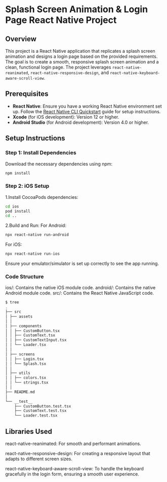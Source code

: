 # Splash Screen Animation & Login Page React Native Project

## Overview

This project is a React Native application that replicates a splash screen animation and designs a login page based on the provided requirements. The goal is to create a smooth, responsive splash screen animation and a clean, functional login page. The project leverages `react-native-reanimated`, `react-native-responsive-design`, and `react-native-keyboard-aware-scroll-view`.

## Prerequisites

- **React Native**: Ensure you have a working React Native environment set up. Follow the [React Native CLI Quickstart](https://reactnative.dev/docs/environment-setup) guide for setup instructions.
- **Xcode** (for iOS development): Version 12 or higher.
- **Android Studio** (for Android development): Version 4.0 or higher.

## Setup Instructions

### Step 1: Install Dependencies

Download the necessary dependencies using npm:

```bash
npm install
```

### Step 2: iOS Setup

1.Install CocoaPods dependencies:

```bash
cd ios
pod install
cd ..
```

2.Build and Run:
For Android:

```bash
npx react-native run-android
```

For iOS:

```bash
npx react-native run-ios
```

Ensure your emulator/simulator is set up correctly to see the app running.

### Code Structure

ios/: Contains the native iOS module code.
android/: Contains the native Android module code.
src/: Contains the React Native JavaScript code.

```bash
$ tree
.
├── src
│ ├── assets
│ │
│ ├── components
│ │ ├── CustomButton.tsx
│ │ ├── CustomText.tsx
│ │ ├── CustomTextInput.tsx
│ │ └── Loader.tsx
│ │
│ ├── screens
│ │ ├── Login.tsx
│ │ └── Splash.tsx
│ │
│ ├── utils
│ │ ├── colors.tsx
│ │ └── strings.tsx
│ │
├── README.md
│
└── __test__
    ├── CustomButton.test.tsx
    ├── CustomText.test.tsx
    └── Loader.test.tsx
```

## Libraries Used

react-native-reanimated: For smooth and performant animations.

react-native-responsive-design: For creating a responsive layout that adapts to different screen sizes.

react-native-keyboard-aware-scroll-view: To handle the keyboard gracefully in the login form, ensuring a smooth user experience.
